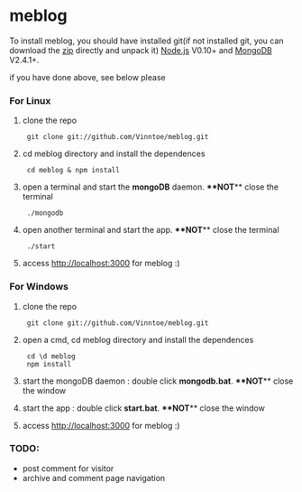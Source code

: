 meblog
======

To install meblog, you should have installed git(if not installed git, you can download the [zip](https://github.com/Vinntoe/meblog/archive/master.zip) directly and unpack it) [Node.js](http://nodejs.org/) V0.10+ and [MongoDB](http://www.mongodb.org/) V2.4.1+.

if you have done above, see below please

### For Linux ###
1. clone the repo

        git clone git://github.com/Vinntoe/meblog.git
    
2. cd meblog directory and install the dependences

        cd meblog & npm install
    
3. open a terminal and start the **mongoDB** daemon. **\*\*NOT**** close the terminal

        ./mongodb
    
4. open another terminal and start the app. **\*\*NOT**** close the terminal

        ./start

5. access <http://localhost:3000> for meblog :)

### For Windows ###
1. clone the repo

        git clone git://github.com/Vinntoe/meblog.git

2. open a cmd, cd meblog directory and install the dependences

        cd \d meblog
        npm install

3. start the mongoDB daemon : double click **mongodb.bat**. **\*\*NOT**** close the window
4. start the app : double click **start.bat**. **\*\*NOT**** close the window
5. access <http://localhost:3000> for meblog :)

### TODO:

- post comment for visitor
- archive and comment page navigation
